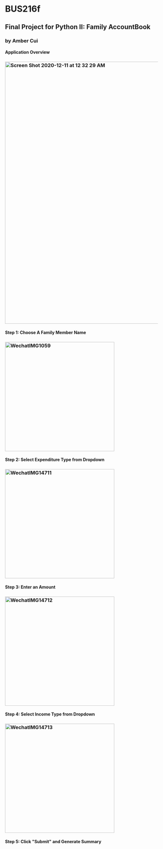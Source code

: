 # BUS216f
## Final Project for Python II: Family AccountBook
### by Amber Cui

#### Application Overview
### <img width="864" alt="Screen Shot 2020-12-11 at 12 32 29 AM" src="https://user-images.githubusercontent.com/62120379/101867129-70bc3a00-3b48-11eb-9605-fb73ba1cc193.png">


#### Step 1: Choose A Family Member Name
### <img width="360" alt="WechatIMG1059" src="https://user-images.githubusercontent.com/62120379/101866983-305cbc00-3b48-11eb-87cd-95efe1b3b6d8.png">


#### Step 2: Select Expenditure Type from Dropdown
### <img width="360" alt="WechatIMG14711" src="https://user-images.githubusercontent.com/62120379/101866711-88df8980-3b47-11eb-81f0-668b4fa99a8f.png">

#### Step 3: Enter an Amount
### <img width="360" alt="WechatIMG14712" src="https://user-images.githubusercontent.com/62120379/101866810-c6dcad80-3b47-11eb-9cfc-469b70e89783.png">

#### Step 4: Select Income Type from Dropdown
### <img width="360" alt="WechatIMG14713" src="https://user-images.githubusercontent.com/62120379/101866867-f095d480-3b47-11eb-8fc3-45536ae030a0.png">

#### Step 5: Click "Submit" and Generate Summary
